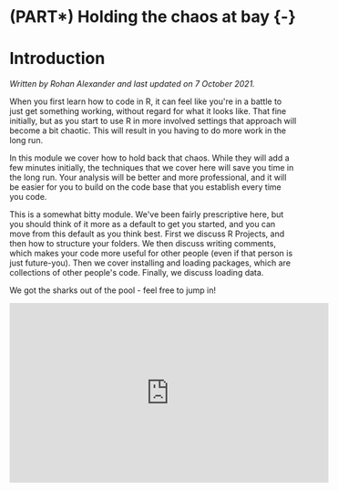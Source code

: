 


# (PART\*) Holding the chaos at bay {-}

# Introduction

*Written by Rohan Alexander and last updated on 7 October 2021.*

When you first learn how to code in R, it can feel like you're in a battle to just get something working, without regard for what it looks like. That fine initially, but as you start to use R in more involved settings that approach will become a bit chaotic. This will result in you having to do more work in the long run. 

In this module we cover how to hold back that chaos. While they will add a few minutes initially, the techniques that we cover here will save you time in the long run. Your analysis will be better and more professional, and it will be easier for you to build on the code base that you establish every time you code.

This is a somewhat bitty module. We've been fairly prescriptive here, but you should think of it more as a default to get you started, and you can move from this default as you think best. First we discuss R Projects, and then how to structure your folders. We then discuss writing comments, which makes your code more useful for other people (even if that person is just future-you). Then we cover installing and loading packages, which are collections of other people's code. Finally, we discuss loading data. 

We got the sharks out of the pool - feel free to jump in!

<iframe width="560" height="315" src="https://www.youtube.com/embed/vSuPz7VYG1c" frameborder="0" allow="accelerometer; autoplay; clipboard-write; encrypted-media; gyroscope; picture-in-picture" allowfullscreen></iframe>



